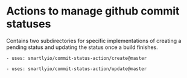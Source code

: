# Actions to manage github commit statuses

Contains two subdirectories for specific implementations of creating a
pending status and updating the status once a build finishes.

```
- uses: smartlyio/commit-status-action/create@master
```

```
- uses: smartlyio/commit-status-action/update@master
```
